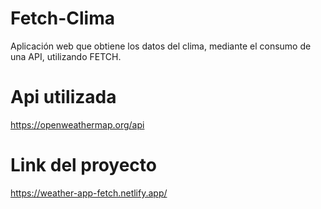 # Fetch-Clima
Aplicación web que obtiene los datos del clima, mediante el consumo de una API, utilizando FETCH.

# Api utilizada

https://openweathermap.org/api

# Link del proyecto

https://weather-app-fetch.netlify.app/
